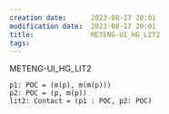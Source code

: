 ```yaml
---
creation date:		2023-08-17 20:01
modification date:	2023-08-17 20:01
title: 				METENG-UI_HG_LIT2
tags:
---
```

METENG-UI_HG_LIT2
```
p1: POC = (m(p), m(m(p)))
p2: POC = (p, m(p))
lit2: Contact = (p1 : POC, p2: POC)
```

